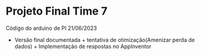 # Projeto Final Time 7
Código do arduino de PI 21/06/2023
* Versão final documentada + tentativa de otimização(Amenizar perda de dados) + Implementação de respostas no AppInventor
